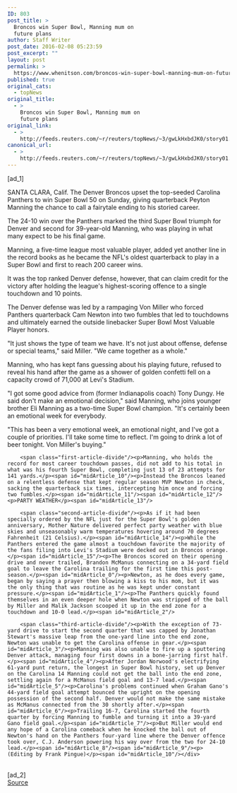 ```yaml
---
ID: 803
post_title: >
  Broncos win Super Bowl, Manning mum on
  future plans
author: Staff Writer
post_date: 2016-02-08 05:23:59
post_excerpt: ""
layout: post
permalink: >
  https://www.whenitson.com/broncos-win-super-bowl-manning-mum-on-future-plans/
published: true
original_cats:
  - topNews
original_title:
  - >
    Broncos win Super Bowl, Manning mum on
    future plans
original_link:
  - >
    http://feeds.reuters.com/~r/reuters/topNews/~3/gwLkHxbdJK0/story01.htm
canonical_url:
  - >
    http://feeds.reuters.com/~r/reuters/topNews/~3/gwLkHxbdJK0/story01.htm
---
```

 [ad_1]
<br><div id="articleText">
<span id="midArticle_start"/>

<span id="midArticle_0"/><span class="focusParagraph" readability="6"><p><span class="articleLocation">SANTA CLARA, Calif.</span> The Denver Broncos upset the top-seeded Carolina Panthers to win Super Bowl 50 on Sunday, giving quarterback Peyton Manning the chance to call a fairytale ending to his storied career.</p></span><span id="midArticle_1"/><p>The 24-10 win over the Panthers marked the third Super Bowl triumph for Denver and second for 39-year-old Manning, who was playing in what many expect to be his final game.</p><span id="midArticle_2"/><p>Manning, a five-time league most valuable player, added yet another line in the record books as he became the NFL's oldest quarterback to play in a Super Bowl and first to reach 200 career wins.</p><span id="midArticle_3"/><p>It was the top ranked Denver defense, however, that can claim credit for the victory after holding the league's highest-scoring offence to a single touchdown and 10 points.</p><span id="midArticle_4"/><p>The Denver defense was led by a rampaging Von Miller who forced Panthers quarterback Cam Newton into two fumbles that led to touchdowns and ultimately earned the outside linebacker Super Bowl Most Valuable Player honors.</p><span id="midArticle_5"/><p>"It just shows the type of team we have. It's not just about offense, defense or special teams," said Miller. "We came together as a whole."</p><span id="midArticle_6"/><p>Manning, who has kept fans guessing about his playing future, refused to reveal his hand after the game as a shower of golden confetti fell on a capacity crowd of 71,000 at Levi's Stadium.</p><span id="midArticle_7"/><p>"I got some good advice from (former Indianapolis coach) Tony Dungy. He said don't make an emotional decision," said Manning, who joins younger brother Eli Manning as a two-time Super Bowl champion. "It's certainly been an emotional week for everybody.</p><span id="midArticle_8"/><p>"This has been a very emotional week, an emotional night, and I've got a couple of priorities. I'll take some time to reflect. I'm going to drink a lot of beer tonight. Von Miller's buying."</p><span id="midArticle_9"/>
        
        <span class="first-article-divide"/><p>Manning, who holds the record for most career touchdown passes, did not add to his total in what was his fourth Super Bowl, completing just 13 of 23 attempts for 141 yards.</p><span id="midArticle_10"/><p>Instead the Broncos leaned on a relentless defense that kept regular season MVP Newton in check, sacking the quarterback six times, intercepting him once and forcing two fumbles.</p><span id="midArticle_11"/><span id="midArticle_12"/><p>PARTY WEATHER</p><span id="midArticle_13"/>
        
        <span class="second-article-divide"/><p>As if it had been specially ordered by the NFL just for the Super Bowl's golden anniversary, Mother Nature delivered perfect party weather with blue skies and unseasonably warm temperatures hovering around 70 degrees Fahrenheit (21 Celsius).</p><span id="midArticle_14"/><p>While the Panthers entered the game almost a touchdown favorite the majority of the fans filing into Levi's Stadium were decked out in Broncos orange.</p><span id="midArticle_15"/><p>The Broncos scored on their opening drive and never trailed, Brandon McManus connecting on a 34-yard field goal to leave the Carolina trailing for the first time this post-season.</p><span id="midArticle_0"/><p>Newton, as he does every game, began by saying a prayer then blowing a kiss to his mom, but it was the only thing that was routine as he was kept under constant pressure.</p><span id="midArticle_1"/><p>The Panthers quickly found themselves in an even deeper hole when Newton was stripped of the ball by Miller and Malik Jackson scooped it up in the end zone for a touchdown and 10-0 lead.</p><span id="midArticle_2"/>
        
        <span class="third-article-divide"/><p>With the exception of 73-yard drive to start the second quarter that was capped by Jonathan Stewart's massive leap from the one-yard line into the end zone, Newton was unable to get the Carolina offense in gear.</p><span id="midArticle_3"/><p>Manning was also unable to fire up a sputtering Denver attack, managing four first downs in a bone-jarring first half.</p><span id="midArticle_4"/><p>After Jordan Norwood's electrifying 61-yard punt return, the longest in Super Bowl history, set up Denver on the Carolina 14 Manning could not get the ball into the end zone, settling again for a McManus field goal and 13-7 lead.</p><span id="midArticle_5"/><p>Carolina's problems continued when Graham Gano's 44-yard field goal attempt bounced the upright on the opening possession of the second half. Denver would not make the same mistake as McManus connected from the 30 shortly after.</p><span id="midArticle_6"/><p>Trailing 16-7, Carolina started the fourth quarter by forcing Manning to fumble and turning it into a 39-yard Gano field goal.</p><span id="midArticle_7"/><p>But Miller would end any hope of a Carolina comeback when he knocked the ball out of Newton's hand on the Panthers four-yard line where the Denver offence took over, C.J. Anderson powering his way over from the two for 24-10 lead.</p><span id="midArticle_8"/><span id="midArticle_9"/><p> (Editing by Frank Pingue)</p><span id="midArticle_10"/></div>
<br>[ad_2]
<br><a href="http://feeds.reuters.com/~r/reuters/topNews/~3/gwLkHxbdJK0/story01.htm">Source </a>